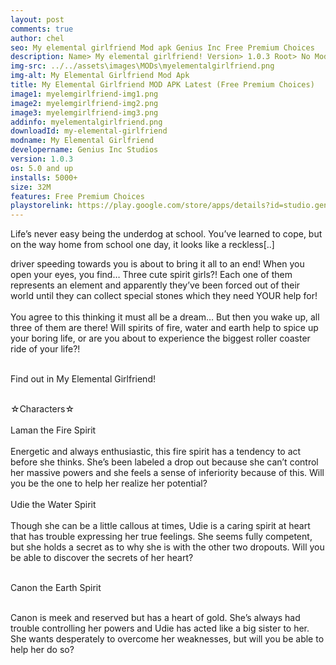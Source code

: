 ```yaml
---
layout: post
comments: true
author: chel
seo: My elemental girlfriend Mod apk Genius Inc Free Premium Choices 
description: Name> My elemental girlfriend! Version> 1.0.3 Root> No Mod features> Free Premium Choices Preview Tutorial Install> Install Steps> Download
img-src: ../../assets\images\MODs\myelementalgirlfriend.png
img-alt: My Elemental Girlfriend Mod Apk
title: My Elemental Girlfriend MOD APK Latest (Free Premium Choices)
image1: myelemgirlfriend-img1.png
image2: myelemgirlfriend-img2.png 
image3: myelemgirlfriend-img3.png
addinfo: myelementalgirlfriend.png
downloadId: my-elemental-girlfriend
modname: My Elemental Girlfriend
developername: Genius Inc Studios
version: 1.0.3
os: 5.0 and up
installs: 5000+
size: 32M
features: Free Premium Choices
playstorelink: https://play.google.com/store/apps/details?id=studio.genius.seireigirl
---
```

<p>Life’s never easy being the underdog at school. You’ve learned to cope, but on the way home from school one day, it looks like a reckless[..]

driver speeding towards you is about to bring it all to an end! When you open your eyes, you find… Three cute spirit girls?! Each one of them represents an element and apparently they’ve been forced out of their world until they can collect special stones which they need YOUR help for!<br><br>
You agree to this thinking it must all be a dream… But then you wake up, all three of them are there! Will spirits of fire, water and earth help to spice up your boring life, or are you about to experience the biggest roller coaster ride of your life?!<br><br>

Find out in My Elemental Girlfriend!<br><br>

☆Characters☆<br><br>
Laman the Fire Spirit<br><br>
Energetic and always enthusiastic, this fire spirit has a tendency to act before she thinks. She’s been labeled a drop out because she can’t control her massive powers and she feels a sense of inferiority because of this. Will you be the one to help her realize her potential?<br><br>
Udie the Water Spirit<br><br>
Though she can be a little callous at times, Udie is a caring spirit at heart that has trouble expressing her true feelings. She seems fully competent, but she holds a secret as to why she is with the other two dropouts. Will you be able to discover the secrets of her heart?<br><br>

Canon the Earth Spirit<br><br>

Canon is meek and reserved but has a heart of gold. She’s always had trouble controlling her powers and Udie has acted like a big sister to her. She wants desperately to overcome her weaknesses, but will you be able to help her do so?</p>